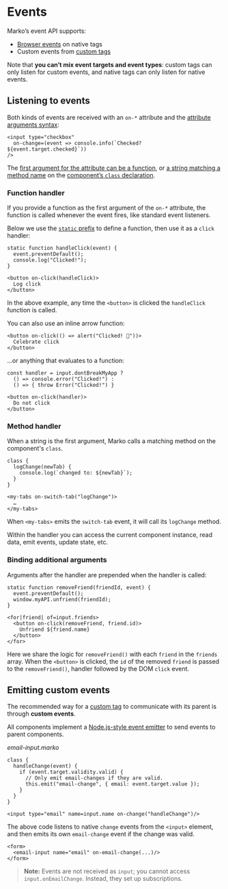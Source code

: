 # Events

Marko’s event API supports:

- [Browser events](https://developer.mozilla.org/en-US/docs/Web/API/Document_Object_Model/Events) on native tags
- Custom events from [custom tags](./custom-tags.md)

Note that **you can’t mix event targets and event types**: custom tags can only listen for custom events, and native tags can only listen for native events.

## Listening to events

Both kinds of events are received with an `on-*` attribute and the [attribute arguments syntax](./syntax.md#arguments):

```marko
<input type="checkbox"
  on-change=(event => console.info(`Checked? ${event.target.checked}`))
/>
```

The [first argument for the attribute can be a function](#function-handler), or [a string matching a method name](#method-handler) on the [component’s `class` declaration](./class-components.md).

### Function handler

If you provide a function as the first argument of the `on-*` attribute, the function is called whenever the event fires, like standard event listeners.

Below we use the [`static` prefix](./syntax.md#static-javascript) to define a function, then use it as a `click` handler:

```marko
static function handleClick(event) {
  event.preventDefault();
  console.log("Clicked!");
}

<button on-click(handleClick)>
  Log click
</button>
```

In the above example, any time the `<button>` is clicked the `handleClick` function is called.

You can also use an inline arrow function:

```marko
<button on-click(() => alert("Clicked! 🎉"))>
  Celebrate click
</button>
```

…or anything that evaluates to a function:

```marko
const handler = input.dontBreakMyApp ?
  () => console.error("Clicked!") :
  () => { throw Error("Clicked!") }

<button on-click(handler)>
  Do not click
</button>
```

### Method handler

When a string is the first argument, Marko calls a matching method on the component's `class`.

```marko
class {
  logChange(newTab) {
    console.log(`changed to: ${newTab}`);
  }
}

<my-tabs on-switch-tab("logChange")>
  …
</my-tabs>
```

When `<my-tabs>` emits the `switch-tab` event, it will call its `logChange` method.

Within the handler you can access the current component instance, read data, emit events, update state, etc.

### Binding additional arguments

Arguments after the handler are prepended when the handler is called:

```marko
static function removeFriend(friendId, event) {
  event.preventDefault();
  window.myAPI.unfriend(friendId);
}

<for|friend| of=input.friends>
  <button on-click(removeFriend, friend.id)>
    Unfriend ${friend.name}
  </button>
</for>
```

Here we share the logic for `removeFriend()` with each `friend` in the `friends` array. When the `<button>` is clicked, the `id` of the removed `friend` is passed to the `removeFriend()`, handler followed by the DOM `click` event.

## Emitting custom events

The recommended way for a [custom tag](./custom-tags.md) to communicate with its parent is through **custom events**.

All components implement a [Node.js-style event emitter](https://nodejs.org/api/events.html#events_class_eventemitter) to send events to parent components.

_email-input.marko_

```marko
class {
  handleChange(event) {
    if (event.target.validity.valid) {
      // Only emit email-changes if they are valid.
      this.emit("email-change", { email: event.target.value });
    }
  }
}

<input type="email" name=input.name on-change("handleChange")/>
```

The above code listens to native `change` events from the `<input>` element, and then emits its own `email-change` event if the change was valid.

```marko
<form>
  <email-input name="email" on-email-change(...)/>
</form>
```

> **Note:** Events are not received as `input`; you cannot access `input.onEmailChange`. Instead, they set up subscriptions.
